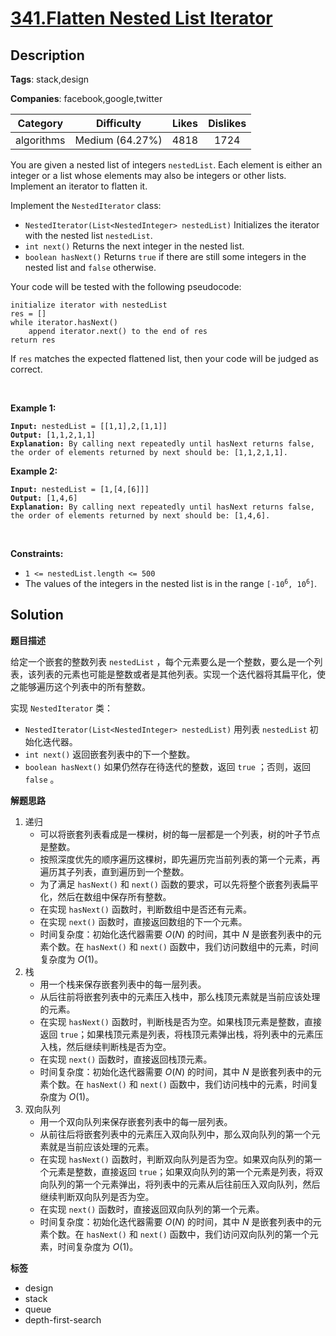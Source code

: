 # [341.Flatten Nested List Iterator](https://leetcode.com/problems/flatten-nested-list-iterator/description/)

## Description

**Tags**: stack,design

**Companies**: facebook,google,twitter

|  Category  |   Difficulty    | Likes | Dislikes |
| :--------: | :-------------: | :---: | :------: |
| algorithms | Medium (64.27%) | 4818  |   1724   |

<p>You are given a nested list of integers <code>nestedList</code>. Each element is either an integer or a list whose elements may also be integers or other lists. Implement an iterator to flatten it.</p>
<p>Implement the <code>NestedIterator</code> class:</p>
<ul>
  <li><code>NestedIterator(List&lt;NestedInteger&gt; nestedList)</code> Initializes the iterator with the nested list <code>nestedList</code>.</li>
  <li><code>int next()</code> Returns the next integer in the nested list.</li>
  <li><code>boolean hasNext()</code> Returns <code>true</code> if there are still some integers in the nested list and <code>false</code> otherwise.</li>
</ul>
<p>Your code will be tested with the following pseudocode:</p>
<pre><code>initialize iterator with nestedList
res = []
while iterator.hasNext()
    append iterator.next() to the end of res
return res</code></pre>
<p>If <code>res</code> matches the expected flattened list, then your code will be judged as correct.</p>
<p>&nbsp;</p>
<p><strong class="example">Example 1:</strong></p>
<pre><code><strong>Input:</strong> nestedList = [[1,1],2,[1,1]]
<strong>Output:</strong> [1,1,2,1,1]
<strong>Explanation:</strong> By calling next repeatedly until hasNext returns false, the order of elements returned by next should be: [1,1,2,1,1].</code></pre>
<p><strong class="example">Example 2:</strong></p>
<pre><code><strong>Input:</strong> nestedList = [1,[4,[6]]]
<strong>Output:</strong> [1,4,6]
<strong>Explanation:</strong> By calling next repeatedly until hasNext returns false, the order of elements returned by next should be: [1,4,6].</code></pre>
<p>&nbsp;</p>
<p><strong>Constraints:</strong></p>
<ul>
  <li><code>1 &lt;= nestedList.length &lt;= 500</code></li>
  <li>The values of the integers in the nested list is in the range <code>[-10<sup>6</sup>, 10<sup>6</sup>]</code>.</li>
</ul>

## Solution

**题目描述**

给定一个嵌套的整数列表 `nestedList` ，每个元素要么是一个整数，要么是一个列表，该列表的元素也可能是整数或者是其他列表。实现一个迭代器将其扁平化，使之能够遍历这个列表中的所有整数。

实现 `NestedIterator` 类：

- `NestedIterator(List<NestedInteger> nestedList)` 用列表 `nestedList` 初始化迭代器。
- `int next()` 返回嵌套列表中的下一个整数。
- `boolean hasNext()` 如果仍然存在待迭代的整数，返回 `true` ；否则，返回 `false` 。

**解题思路**

1. 递归
   - 可以将嵌套列表看成是一棵树，树的每一层都是一个列表，树的叶子节点是整数。
   - 按照深度优先的顺序遍历这棵树，即先遍历完当前列表的第一个元素，再遍历其子列表，直到遍历到一个整数。
   - 为了满足 `hasNext()` 和 `next()` 函数的要求，可以先将整个嵌套列表扁平化，然后在数组中保存所有整数。
   - 在实现 `hasNext()` 函数时，判断数组中是否还有元素。
   - 在实现 `next()` 函数时，直接返回数组的下一个元素。
   - 时间复杂度：初始化迭代器需要 $O(N)$ 的时间，其中 $N$ 是嵌套列表中的元素个数。在 `hasNext()` 和 `next()` 函数中，我们访问数组中的元素，时间复杂度为 $O(1)$。
2. 栈
   - 用一个栈来保存嵌套列表中的每一层列表。
   - 从后往前将嵌套列表中的元素压入栈中，那么栈顶元素就是当前应该处理的元素。
   - 在实现 `hasNext()` 函数时，判断栈是否为空。如果栈顶元素是整数，直接返回 `true`；如果栈顶元素是列表，将栈顶元素弹出栈，将列表中的元素压入栈，然后继续判断栈是否为空。
   - 在实现 `next()` 函数时，直接返回栈顶元素。
   - 时间复杂度：初始化迭代器需要 $O(N)$ 的时间，其中 $N$ 是嵌套列表中的元素个数。在 `hasNext()` 和 `next()` 函数中，我们访问栈中的元素，时间复杂度为 $O(1)$。
3. 双向队列
   - 用一个双向队列来保存嵌套列表中的每一层列表。
   - 从前往后将嵌套列表中的元素压入双向队列中，那么双向队列的第一个元素就是当前应该处理的元素。
   - 在实现 `hasNext()` 函数时，判断双向队列是否为空。如果双向队列的第一个元素是整数，直接返回 `true`；如果双向队列的第一个元素是列表，将双向队列的第一个元素弹出，将列表中的元素从后往前压入双向队列，然后继续判断双向队列是否为空。
   - 在实现 `next()` 函数时，直接返回双向队列的第一个元素。
   - 时间复杂度：初始化迭代器需要 $O(N)$ 的时间，其中 $N$ 是嵌套列表中的元素个数。在 `hasNext()` 和 `next()` 函数中，我们访问双向队列的第一个元素，时间复杂度为 $O(1)$。

**标签**

- design
- stack
- queue
- depth-first-search
